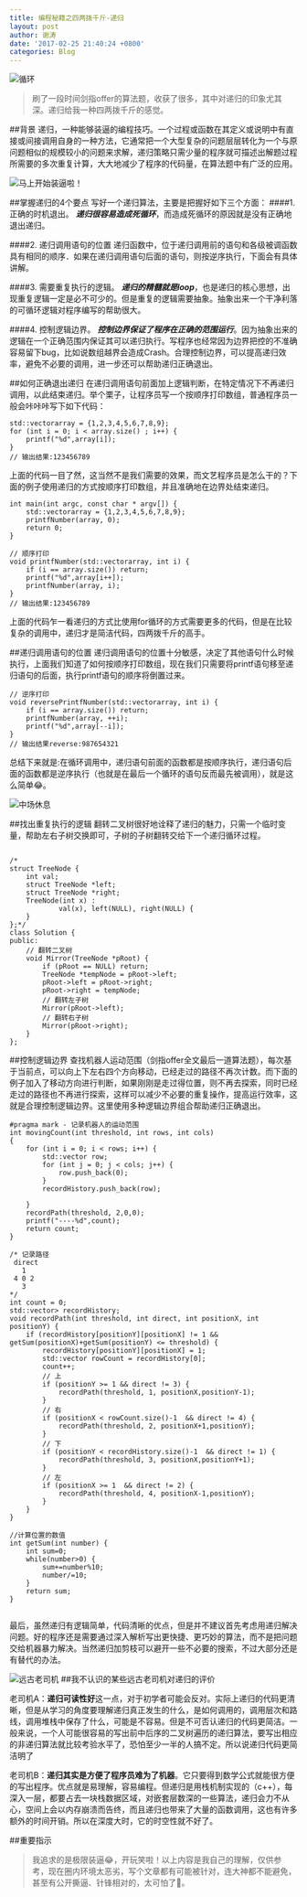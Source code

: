 ```yaml
---
title: 编程秘籍之四两拨千斤-递归
layout: post
author: 谢涛
date: '2017-02-25 21:40:24 +0800'
categories: Blog
---
```

![循环](http://upload-images.jianshu.io/upload_images/1319710-902e959e981bf301.png?imageMogr2/auto-orient/strip%7CimageView2/2/w/1240)
>刷了一段时间剑指offer的算法题，收获了很多，其中对递归的印象尤其深。递归给我一种四两拨千斤的感觉。

##背景
递归，一种能够装逼的编程技巧。一个过程或函数在其定义或说明中有直接或间接调用自身的一种方法，它通常把一个大型复杂的问题层层转化为一个与原问题相似的规模较小的问题来求解，递归策略只需少量的程序就可描述出解题过程所需要的多次重复计算，大大地减少了程序的代码量，在算法题中有广泛的应用。

![马上开始装逼啦！](http://upload-images.jianshu.io/upload_images/1319710-2506a680d03678bf.jpeg?imageMogr2/auto-orient/strip%7CimageView2/2/w/340)

##掌握递归的4个要点
写好一个递归算法，主要是把握好如下三个方面：
####1.  正确的时机退出。
***递归很容易造成死循环***，而造成死循环的原因就是没有正确地退出递归。

####2. 递归调用语句的位置
递归函数中，位于递归调用前的语句和各级被调函数具有相同的顺序．如果在递归调用语句后面的语句，则按逆序执行，下面会有具体讲解。

####3. 需要重复执行的逻辑。
***递归的精髓就是loop***，也是递归的核心思想，出现重复逻辑一定是必不可少的。但是重复的逻辑需要抽象。抽象出来一个干净利落的可循环逻辑对程序编写的帮助很大。

####4. 控制逻辑边界。
***控制边界保证了程序在正确的范围运行***。因为抽象出来的逻辑在一个正确范围内保证其可以递归执行。写程序也经常因为边界把控的不准确容易留下bug，比如说数组越界会造成Crash。合理控制边界，可以提高递归效率，避免不必要的调用，进一步还可以帮助递归正确退出。

##如何正确退出递归
在递归调用语句前面加上逻辑判断，在特定情况下不再递归调用，以此结束递归。举个栗子，让程序员写一个按顺序打印数组，普通程序员一般会咔咔咔写下如下代码：

<pre><code>std::vector<int>array = {1,2,3,4,5,6,7,8,9};
for (int i = 0; i < array.size() ; i++) {
    printf("%d",array[i]);
}
// 输出结果:123456789
</pre></code>

上面的代码一目了然，这当然不是我们需要的效果，而文艺程序员是怎么干的？下面的例子使用递归的方式按顺序打印数组，并且准确地在边界处结束递归。

<pre><code>int main(int argc, const char * argv[]) {
    std::vector<int>array = {1,2,3,4,5,6,7,8,9};
    printfNumber(array, 0);
    return 0;
}

// 顺序打印 
void printfNumber(std::vector<int>array, int i) {
    if (i == array.size()) return;
    printf("%d",array[i++]);
    printfNumber(array, i);
}
// 输出结果:123456789
</pre></code>

上面的代码乍一看递归的方式比使用for循环的方式需要更多的代码，但是在比较复杂的调用中，递归才是简洁代码，四两拨千斤的高手。

##递归调用语句的位置
递归调用语句的位置十分敏感，决定了其他语句什么时候执行，上面我们知道了如何按顺序打印数组，现在我们只需要将printf语句移至递归语句的后面，执行printf语句的顺序将倒置过来。

<pre><code>// 逆序打印
void reversePrintfNumber(std::vector<int>array, int i) {    
    if (i == array.size()) return;
    printfNumber(array, ++i);
    printf("%d",array[--i]);
}
// 输出结果reverse:987654321
</pre></code>

总结下来就是:在循环调用中，递归语句前面的函数都是按顺序执行，递归语句后面的函数都是逆序执行（也就是在最后一个循环的语句反而最先被调用），就是这么简单😂。

![中场休息](http://upload-images.jianshu.io/upload_images/1319710-79fe62d5e14f41ed.jpeg?imageMogr2/auto-orient/strip%7CimageView2/2/w/1240)

##找出重复执行的逻辑
翻转二叉树很好地诠释了递归的魅力，只需一个临时变量，帮助左右子树交换即可，子树的子树翻转交给下一个递归循环过程。

<pre><code>
/*
struct TreeNode {
	int val;
	struct TreeNode *left;
	struct TreeNode *right;
	TreeNode(int x) :
			val(x), left(NULL), right(NULL) {
	}
};*/
class Solution {
public:
    // 翻转二叉树
    void Mirror(TreeNode *pRoot) {
        if (pRoot == NULL) return;
        TreeNode *tempNode = pRoot->left;
        pRoot->left = pRoot->right;
        pRoot->right = tempNode;
        // 翻转左子树
        Mirror(pRoot->left);
        // 翻转右子树
        Mirror(pRoot->right);
    }
};
</pre></code>

##控制逻辑边界
查找机器人运动范围（剑指offer全文最后一道算法题），每次基于当前点，可以向上下左右四个方向移动，已经走过的路径不再次计数。而下面的例子加入了移动方向进行判断，如果刚刚是走过得位置，则不再去探索，同时已经走过的路径也不再进行探索，这样可以减少不必要的重复操作，提高运行效率，这就是合理控制逻辑边界。这里使用多种逻辑边界组合帮助递归正确退出。

<pre><code>#pragma mark - 记录机器人的运动范围
int movingCount(int threshold, int rows, int cols)
{
    for (int i = 0; i < rows; i++) {
        std::vector<int> row;
        for (int j = 0; j < cols; j++) {
            row.push_back(0);
        }
        recordHistory.push_back(row);
        
    }
    recordPath(threshold, 2,0,0);
    printf("----%d",count);
    return count;
}

/* 记录路径
 direct
   1
 4 0 2
   3
*/
int count = 0;
std::vector<std::vector<int>> recordHistory;
void recordPath(int threshold, int direct, int positionX, int positionY) {
    if (recordHistory[positionY][positionX] != 1 && getSum(positionX)+getSum(positionY) <= threshold) {
        recordHistory[positionY][positionX] = 1;
        std::vector<int> rowCount = recordHistory[0];
        count++;
        // 上
        if (positionY >= 1 && direct != 3) {
            recordPath(threshold, 1, positionX,positionY-1);
        }
        // 右
        if (positionX < rowCount.size()-1  && direct != 4) {
            recordPath(threshold, 2, positionX+1,positionY);
        }
        // 下
        if (positionY < recordHistory.size()-1  && direct != 1) {
            recordPath(threshold, 3, positionX,positionY+1);
        }
        // 左
        if (positionX >= 1  && direct != 2) {
            recordPath(threshold, 4, positionX-1,positionY);
        }
    }
}

//计算位置的数值
int getSum(int number) {
    int sum=0;
    while(number>0) {
        sum+=number%10;
        number/=10;
    }
    return sum;
}

</pre></code>


最后，虽然递归有逻辑简单，代码清晰的优点，但是并不建议首先考虑用递归解决问题。好的程序还是需要通过深入解析写出更快捷、更巧妙的算法，而不是把问题交给机器暴力解决。当然递归加剪枝可以避开一些不必要的搜索，不过大部分还是有替代的办法。

![远古老司机](http://upload-images.jianshu.io/upload_images/1319710-a8465cde211ae1d1.jpeg?imageMogr2/auto-orient/strip%7CimageView2/2/w/1240)
##我不认识的某些远古老司机对递归的评价

老司机A：**递归可读性好**这一点，对于初学者可能会反对。实际上递归的代码更清晰，但是从学习的角度要理解递归真正发生的什么，是如何调用的，调用层次和路线，调用堆栈中保存了什么，可能是不容易。但是不可否认递归的代码更简洁。一般来说，一个人可能很容易的写出前中后序的二叉树遍历的递归算法，要写出相应的非递归算法就比较考验水平了，恐怕至少一半的人搞不定。所以说递归代码更简洁明了

老司机B：**递归其实是方便了程序员难为了机器**。它只要得到数学公式就能很方便的写出程序。优点就是易理解，容易编程。但递归是用栈机制实现的（c++），每深入一层，都要占去一块栈数据区域，对嵌套层数深的一些算法，递归会力不从心，空间上会以内存崩溃而告终，而且递归也带来了大量的函数调用，这也有许多额外的时间开销。所以在深度大时，它的时空性就不好了。 


##重要指示
>我追求的是极限装逼😂，开玩笑啦！以上内容是我自己的理解，仅供参考，现在圈内环境太恶劣，写个文章都有可能被针对，连大神都不能避免，甚至有公开撕逼、针锋相对的，太可怕了🤣。